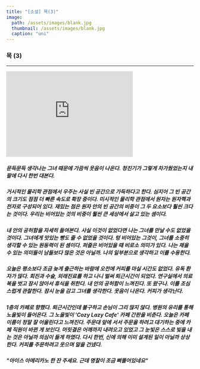 ```yaml
---
title: "[소설] 목(3)"
image: 
  path: /assets/images/blank.jpg
  thumbnail: /assets/images/blank.jpg
  caption: "uni"
---
```


### 목 (3)
----

<iframe width="340" height="230" src="https://www.youtube.com/embed/5M4cixaAuv0" title="YouTube video player" frameborder="0" allow="accelerometer; autoplay; clipboard-write; encrypted-media; gyroscope; picture-in-picture; web-share" allowfullscreen></iframe>


##### 문득문득 생각나는 그녀 때문에 가끔씩 웃음이 나온다. 청진기가 그렇게 차가웠었는지 내 팔에 다시 한번 대본다. 

##### 거시적인 물리학 관점에서 우주는 사실 빈 공간으로 가득하다고 한다. 심지어 그 빈 공간의 크기도 점점 더 빠른 속도로 확장 중이다. 미시적인 물리학 관점에서 원자는 원자핵과 전자로 구성되어 있다. 재밌는 점은 원자 안의 빈 공간의 비중이 그 두 요소보다 훨씬 크다는 것이다. 우리는 비어있는 것의 비중이 훨씬 큰 세상에서 살고 있는 셈이다.

##### 내 안의 공허함을 자세히 들여본다. 사실 이것이 없었다면 나는 그녀를 만날 수도 없었을 것이다. 그녀에게 맛있는 빵도 줄 수 없었을 것이다. 텅 비어있는 그것이, 그녀를 소중히 생각할 수 있는 원동력이 된 셈이다. 퍼즐은 비어있을 때 비로소 의미가 있다. 나는 채울 수 있는 의미들이 남들보다 많은 것은 아닐까. 나의 일부분으로 생각하고 이를 수용한다. 

##### 오늘은 평소보다 조금 늦게 출근하는 바람에 오전에 커피를 마실 시간도 없었다. 유독 환자가 많다. 회진과 수술, 외래진료를 하고 나니 벌써 퇴근시간이 되었다. 연구실에서 의료복을 벗고 잠시 앉아서 휴식을 취한다. 내 안의 공허함이 느껴진다. 또 왔구나. 이를 조심스럽게 관찰한다. 잠시 눈을 감고 그녀를 생각한다. 웃음이 나온다. 커피가 생각난다.

##### 1층의 카페로 향했다. 퇴근시간인데 불구하고 손님이 그리 많지 않다. 병원의 유리를 통해 노을빛이 들어온다. 그 노을빛이 'Cozy Lazy Cafe' 카페 간판을 비춘다. 오늘은 카페 이름이 정말 잘 어울린다고 느껴진다. 주문대 앞에 서서 주문을 하려고 대기하는 중에 카페 직원이 바뀐 게 보인다. 머릿결은 어깨까지 내려오고 있었고 그 눈빛은 스스로 빛을 내는 것은 아닐까 의심이 들게 하였다. 다시 한번, 신에 의해 이미 설계된 일이 아닐까 상상한다. 커피를 주문하려고 웃으며 말을 건넸다.

##### "아이스 아메리카노 한 잔 주세요. 근데 명찰이 조금 삐뚤어있네요"